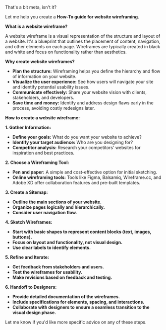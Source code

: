 

That's a bit meta, isn't it?  

Let me help you create a **How-To guide for website wireframing**. 

**What is a website wireframe?**

A website wireframe is a visual representation of the structure and layout of a website. It's a blueprint that outlines the placement of content, navigation, and other elements on each page. Wireframes are typically created in black and white and focus on functionality rather than aesthetics.

**Why create website wireframes?**

* **Plan the structure:** Wireframing helps you define the hierarchy and flow of information on your website.
* **Visualize the user experience:**  See how users will navigate your site and identify potential usability issues.
* **Communicate effectively:** Share your website vision with clients, stakeholders, and developers.
* **Save time and money:**  Identify and address design flaws early in the process, avoiding costly redesigns later.

**How to create a website wireframe:**

**1. Gather Information:**

* **Define your goals:** What do you want your website to achieve?
* **Identify your target audience:** Who are you designing for?
* **Competitor analysis:**  Research your competitors' websites for inspiration and best practices.

**2. Choose a Wireframing Tool:**

* **Pen and paper:**  A simple and cost-effective option for initial sketching.
* **Online wireframing tools:**  Tools like Figma, Balsamiq, Wireframe.cc, and Adobe XD offer collaboration features and pre-built templates.

**3. Create a Sitemap:**

* **Outline the main sections of your website.**
* **Organize pages logically and hierarchically.**
* **Consider user navigation flow.**

**4. Sketch Wireframes:**

* **Start with basic shapes to represent content blocks (text, images, buttons).**
* **Focus on layout and functionality, not visual design.**
* **Use clear labels to identify elements.**

**5. Refine and Iterate:**

* **Get feedback from stakeholders and users.**
* **Test the wireframes for usability.**
* **Make revisions based on feedback and testing.**

**6. Handoff to Designers:**

* **Provide detailed documentation of the wireframes.**
* **Include specifications for elements, spacing, and interactions.**
* **Collaborate with designers to ensure a seamless transition to the visual design phase.**


Let me know if you'd like more specific advice on any of these steps.

